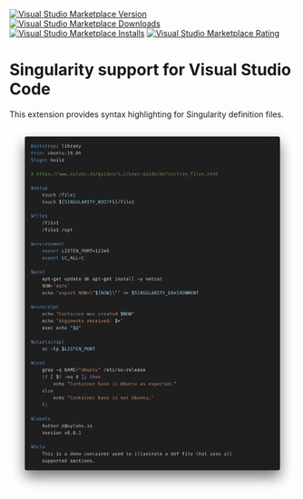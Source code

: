 [![Visual Studio Marketplace Version](https://img.shields.io/visual-studio-marketplace/v/onnovalkering.vscode-singularity)](https://marketplace.visualstudio.com/items?itemName=onnovalkering.vscode-singularity)
[![Visual Studio Marketplace Downloads](https://img.shields.io/visual-studio-marketplace/d/onnovalkering.vscode-singularity)](https://marketplace.visualstudio.com/items?itemName=onnovalkering.vscode-singularity)
[![Visual Studio Marketplace Installs](https://img.shields.io/visual-studio-marketplace/i/onnovalkering.vscode-singularity)](https://marketplace.visualstudio.com/items?itemName=onnovalkering.vscode-singularity)
[![Visual Studio Marketplace Rating](https://img.shields.io/visual-studio-marketplace/r/onnovalkering.vscode-singularity)](https://marketplace.visualstudio.com/items?itemName=onnovalkering.vscode-singularity)

# Singularity support for Visual Studio Code

This extension provides syntax highlighting for Singularity definition files.

<img src="https://raw.githubusercontent.com/onnovalkering/vscode-singularity/master/images/preview.png" alt="preview" width="900"/>